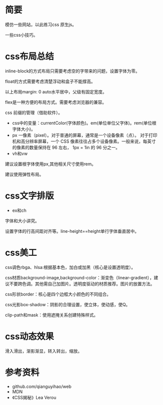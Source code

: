 
# 简要

模仿一些网站，以此练习css 原生js。

一些css小技巧。

# css布局总结

inline-block的方式布局只需要考虑空的字带来的问题，设置字体为零。

float的方式需要考虑清楚浮动和盒子不能撑高。

以上布局margin: 0 auto水平居中，父级有固定宽度。

flex是一种方便的布局方式。需要考虑浏览器的兼容。

css 前缀的管理（借助软件）。

* css中的变量：currentColor(字体颜色)。em(单位单位父字体)。rem(单位根字体大小)。
* px
    一像素（pixel）。对于普通的屏幕，通常是一个设备像素（点）。
    对于打印机和高分辨率屏幕，一个 CSS 像素往往占多个设备像素。一般来说，每英寸的像素的数量保持在 96 左右， 1px = 1in 的 96 分之一。
* vh和vw

建议设置根字体使用px,其他相关尺寸使用rem。

建议使用弹性布局。

# css文字排版

* ex和ch

字体和大小讲究。

设置字体的行高间距对齐等。line-height==height单行字体垂直居中。

# css美工

css调色rbga、hlsa:根据基本色，加白或加黑（核心是设置透明度）。

css材质background-image,background-color：渐变色（linear-gradient），建议不要跨色调。其他需自己加图片。透明度驱动的材质推荐。图片的放置方法。

css形状border：核心是四个边框大小颜色的不同组合。

css光影box-shadow：阴影的合理设置，使立体，使动感，使Q。

clip-path和mask：使用遮掩关系创建特殊样式。

# css动态效果

滑入滑出，渐影渐显，转入转出，缩放。

# 参考资料

* github.com/qianguyihao/web
* MDN
* 《CSS揭秘》Lea Verou
